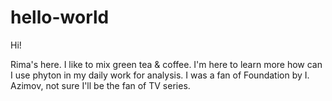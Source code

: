 # hello-world

Hi!

Rima's here. I like to mix green tea & coffee.
I'm here to learn more how can I use phyton in my daily work for analysis.
I was a fan of Foundation by I. Azimov, not sure I'll be the fan of TV series.
